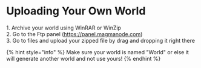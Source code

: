 # Uploading Your Own World

1\. Archive your world using WinRAR or WinZip\
2\. Go to the Ftp panel (https://panel.magmanode.com)\
3\. Go to files and upload your zipped file by drag and dropping it right there

{% hint style="info" %}
Make sure your world is named "World" or else it will generate another world and not use yours!
{% endhint %}
